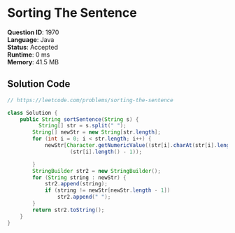 # Sorting The Sentence

**Question ID**: 1970  
**Language**: Java  
**Status**: Accepted  
**Runtime**: 0 ms  
**Memory**: 41.5 MB  

## Solution Code
```java
// https://leetcode.com/problems/sorting-the-sentence

class Solution {
    public String sortSentence(String s) {
          String[] str = s.split(" ");
        String[] newStr = new String[str.length];
        for (int i = 0; i < str.length; i++) {
            newStr[Character.getNumericValue((str[i].charAt(str[i].length() - 1))) - 1] = str[i].substring(0,
                    (str[i].length() - 1));

        }
        StringBuilder str2 = new StringBuilder();
        for (String string : newStr) {
            str2.append(string);
            if (string != newStr[newStr.length - 1])
                str2.append(" ");
        }
        return str2.toString();
    }
}
```
